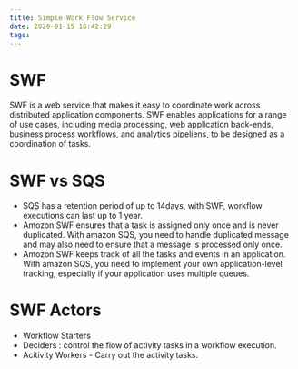 ```yaml
---
title: Simple Work Flow Service
date: 2020-01-15 16:42:29
tags:
---
```



# SWF

SWF is a web service that makes it easy to coordinate work across distributed application components.
SWF enables applications for a range of use cases, including media processing, web application back-ends, business process workflows, and analytics pipeliens, to be designed as a coordination of tasks.


# SWF vs SQS
 - SQS has a retention period of up to 14days, with SWF, workflow executions can last up to 1 year.
 - Amozon SWF ensures that a task is assigned only once and is never duplicated. With amazon SQS, you need to handle duplicated message and may also need to ensure that a message is processed only once.
 - Amozon SWF keeps track of all the tasks and events in an application. With amazon SQS, you need to implement your own application-level tracking, especially if your application uses multiple queues.

 # SWF Actors
  - Workflow Starters
  - Deciders : control the flow of activity tasks in a workflow execution.
  - Acitivity Workers - Carry out the activity tasks.
